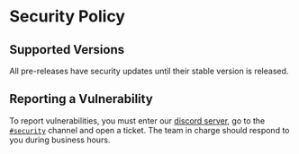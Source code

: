 # Security Policy

## Supported Versions

All pre-releases have security updates until their stable version is released.

## Reporting a Vulnerability

To report vulnerabilities, you must enter our [discord server](https://discord.gg/rXq64pA7CB), go to the [`#security`](https://discord.com/channels/987508910535630888/987565177568366632) channel and open a ticket. The team in charge should respond to you during business hours.
